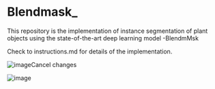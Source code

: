 # Blendmask_

This repository is the implementation of instance segmentation of plant objects using the state-of-the-art deep learning model -BlendmMsk

Check to instructions.md for details of the implementation.

![image](https://user-images.githubusercontent.com/66762480/233765923-4c680c4b-9565-4989-8e30-9b1eeeb15e25.png)Cancel changes

![image](https://user-images.githubusercontent.com/66762480/233765941-d332eb45-cfbb-4a0f-939f-04d04bf08b21.png)
